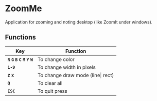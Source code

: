 # ZoomMe
Application for zooming and noting desktop (like ZoomIt under windows).

## Functions
| Key                             | Function                          |
|---------------------------------|-----------------------------------|
| **`R` `G` `B` `C` `M` `Y` `W`** | To change color                   |
| **`1-9`**                       | To change width in pixels         |
| **`Z` `X`**                     | To change draw mode (line\| rect) |
| **`Q`**                         | To clear all                      |
| **`ESC`**                       | To quit press                     |
